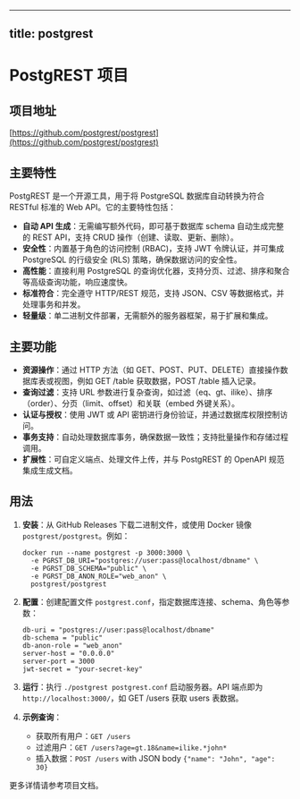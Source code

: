 
---
title: postgrest
---

# PostgREST 项目

## 项目地址
[https://github.com/postgrest/postgrest](https://github.com/postgrest/postgrest)

## 主要特性
PostgREST 是一个开源工具，用于将 PostgreSQL 数据库自动转换为符合 RESTful 标准的 Web API。它的主要特性包括：
- **自动 API 生成**：无需编写额外代码，即可基于数据库 schema 自动生成完整的 REST API，支持 CRUD 操作（创建、读取、更新、删除）。
- **安全性**：内置基于角色的访问控制 (RBAC)，支持 JWT 令牌认证，并可集成 PostgreSQL 的行级安全 (RLS) 策略，确保数据访问的安全性。
- **高性能**：直接利用 PostgreSQL 的查询优化器，支持分页、过滤、排序和聚合等高级查询功能，响应速度快。
- **标准符合**：完全遵守 HTTP/REST 规范，支持 JSON、CSV 等数据格式，并处理事务和并发。
- **轻量级**：单二进制文件部署，无需额外的服务器框架，易于扩展和集成。

## 主要功能
- **资源操作**：通过 HTTP 方法（如 GET、POST、PUT、DELETE）直接操作数据库表或视图，例如 GET /table 获取数据，POST /table 插入记录。
- **查询过滤**：支持 URL 参数进行复杂查询，如过滤（eq、gt、ilike）、排序（order）、分页（limit、offset）和关联（embed 外键关系）。
- **认证与授权**：使用 JWT 或 API 密钥进行身份验证，并通过数据库权限控制访问。
- **事务支持**：自动处理数据库事务，确保数据一致性；支持批量操作和存储过程调用。
- **扩展性**：可自定义端点、处理文件上传，并与 PostgREST 的 OpenAPI 规范集成生成文档。

## 用法
1. **安装**：从 GitHub Releases 下载二进制文件，或使用 Docker 镜像 `postgrest/postgrest`。例如：
   ```
   docker run --name postgrest -p 3000:3000 \
     -e PGRST_DB_URI="postgres://user:pass@localhost/dbname" \
     -e PGRST_DB_SCHEMA="public" \
     -e PGRST_DB_ANON_ROLE="web_anon" \
     postgrest/postgrest
   ```

2. **配置**：创建配置文件 `postgrest.conf`，指定数据库连接、schema、角色等参数：
   ```
   db-uri = "postgres://user:pass@localhost/dbname"
   db-schema = "public"
   db-anon-role = "web_anon"
   server-host = "0.0.0.0"
   server-port = 3000
   jwt-secret = "your-secret-key"
   ```

3. **运行**：执行 `./postgrest postgrest.conf` 启动服务器。API 端点即为 `http://localhost:3000/`，如 GET /users 获取 users 表数据。

4. **示例查询**：
   - 获取所有用户：`GET /users`
   - 过滤用户：`GET /users?age=gt.18&name=ilike.*john*`
   - 插入数据：`POST /users` with JSON body `{"name": "John", "age": 30}`

更多详情请参考项目文档。